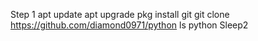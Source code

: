 Step 1
apt update
apt upgrade
pkg install git
git clone https://github.com/diamond0971/python
ls
python Sleep2
